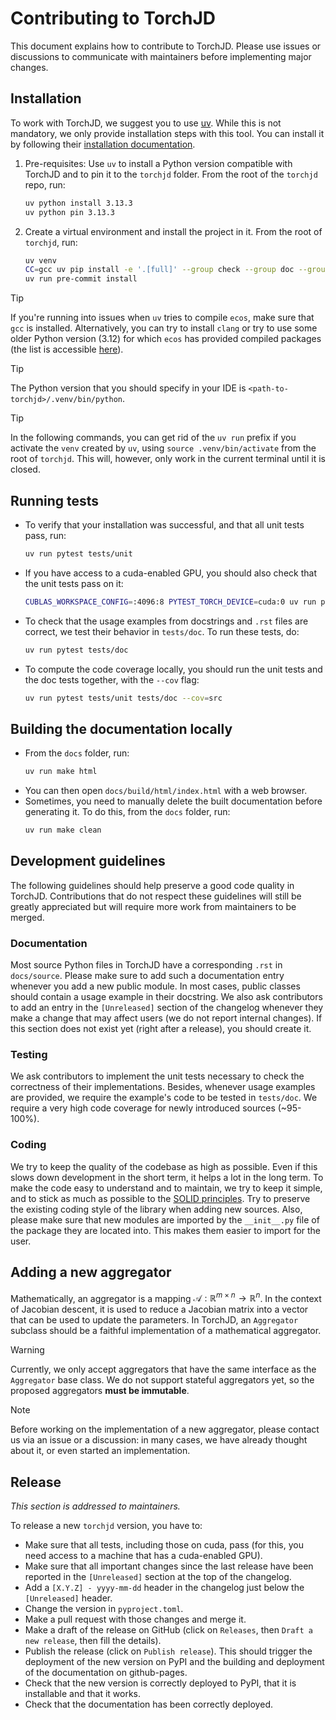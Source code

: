 # Contributing to TorchJD

This document explains how to contribute to TorchJD. Please use issues or discussions to communicate
with maintainers before implementing major changes.

## Installation

To work with TorchJD, we suggest you to use [uv](https://docs.astral.sh/uv/). While this is not
mandatory, we only provide installation steps with this tool. You can install it by following their
[installation documentation](https://docs.astral.sh/uv/getting-started/installation/).

1) Pre-requisites: Use `uv` to install a Python version compatible with TorchJD and to pin it to the
  `torchjd` folder. From the root of the `torchjd` repo, run:
   ```bash
   uv python install 3.13.3
   uv python pin 3.13.3
   ```

2) Create a virtual environment and install the project in it. From the root of `torchjd`, run:
   ```bash
   uv venv
   CC=gcc uv pip install -e '.[full]' --group check --group doc --group test --group plot
   uv run pre-commit install
   ```

> [!TIP]
> If you're running into issues when `uv` tries to compile `ecos`, make sure that `gcc` is
> installed. Alternatively, you can try to install `clang` or try to use some older Python version
> (3.12) for which `ecos` has provided compiled packages (the list is accessible
> [here](https://pypi.org/project/ecos/#files)).

> [!TIP]
> The Python version that you should specify in your IDE is `<path-to-torchjd>/.venv/bin/python`.

> [!TIP]
> In the following commands, you can get rid of the `uv run` prefix if you activate the `venv`
> created by `uv`, using `source .venv/bin/activate` from the root of `torchjd`. This will, however,
> only work in the current terminal until it is closed.

## Running tests
   - To verify that your installation was successful, and that all unit tests pass, run:
     ```bash
     uv run pytest tests/unit
     ```

   - If you have access to a cuda-enabled GPU, you should also check that the unit tests pass on it:
     ```bash
     CUBLAS_WORKSPACE_CONFIG=:4096:8 PYTEST_TORCH_DEVICE=cuda:0 uv run pytest tests/unit
     ```

   - To check that the usage examples from docstrings and `.rst` files are correct, we test their
   behavior in `tests/doc`. To run these tests, do:
     ```bash
     uv run pytest tests/doc
     ```

  - To compute the code coverage locally, you should run the unit tests and the doc tests together,
  with the `--cov` flag:
    ```bash
    uv run pytest tests/unit tests/doc --cov=src
    ```

## Building the documentation locally
   - From the `docs` folder, run:
     ```bash
     uv run make html
     ```
   - You can then open `docs/build/html/index.html` with a web browser.
   - Sometimes, you need to manually delete the built documentation before generating it. To do
   this, from the `docs` folder, run:
     ```bash
     uv run make clean
     ```

## Development guidelines

The following guidelines should help preserve a good code quality in TorchJD. Contributions that do
not respect these guidelines will still be greatly appreciated but will require more work from
maintainers to be merged.

### Documentation

Most source Python files in TorchJD have a corresponding `.rst` in `docs/source`. Please make sure
to add such a documentation entry whenever you add a new public module. In most cases, public
classes should contain a usage example in their docstring. We also ask contributors to add an entry
in the `[Unreleased]` section of the changelog whenever they make a change that may affect users (we
do not report internal changes). If this section does not exist yet (right after a release), you
should create it.

### Testing

We ask contributors to implement the unit tests necessary to check the correctness of their
implementations. Besides, whenever usage examples are provided, we require the example's code to be
tested in `tests/doc`. We require a very high code coverage for newly introduced sources (~95-100%).

### Coding

We try to keep the quality of the codebase as high as possible. Even if this slows down development
in the short term, it helps a lot in the long term. To make the code easy to understand and to
maintain, we try to keep it simple, and to stick as much as possible to the
[SOLID principles](https://en.wikipedia.org/wiki/SOLID). Try to preserve the existing coding style
of the library when adding new sources. Also, please make sure that new modules are imported by the
`__init__.py` file of the package they are located into. This makes them easier to import for the
user.

## Adding a new aggregator

Mathematically, an aggregator is a mapping $\mathcal A: \mathbb R^{m \times n} \to \mathbb R^n$. In
the context of Jacobian descent, it is used to reduce a Jacobian matrix into a vector that can be
used to update the parameters. In TorchJD, an `Aggregator` subclass should be a faithful
implementation of a mathematical aggregator.

> [!WARNING]
> Currently, we only accept aggregators that have the same interface as the `Aggregator` base class.
> We do not support stateful aggregators yet, so the proposed aggregators **must be immutable**.

> [!NOTE]
> Before working on the implementation of a new aggregator, please contact us via an issue or a
> discussion: in many cases, we have already thought about it, or even started an implementation.

## Release

*This section is addressed to maintainers.*

To release a new `torchjd` version, you have to:
- Make sure that all tests, including those on cuda, pass (for this, you need access to a machine
  that has a cuda-enabled GPU).
- Make sure that all important changes since the last release have been reported in the
  `[Unreleased]`
  section at the top of the changelog.
- Add a `[X.Y.Z] - yyyy-mm-dd` header in the changelog just below the `[Unreleased]` header.
- Change the version in `pyproject.toml`.
- Make a pull request with those changes and merge it.
- Make a draft of the release on GitHub (click on `Releases`, then `Draft a new release`, then fill
  the details).
- Publish the release (click on  `Publish release`). This should trigger the deployment of the new
  version on PyPI and the building and deployment of the documentation on github-pages.
- Check that the new version is correctly deployed to PyPI, that it is installable and that it
  works.
- Check that the documentation has been correctly deployed.
